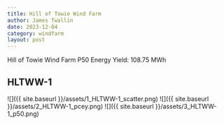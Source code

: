 ```yaml
---
title: Hill of Towie Wind Farm
author: James Twallin
date: 2023-12-04
category: windfarm
layout: post
---
```

Hill of Towie Wind Farm P50 Energy Yield: 108.75 MWh

HLTWW-1
-------------
![]({{ site.baseurl }}/assets/1_HLTWW-1_scatter.png)
![]({{ site.baseurl }}/assets/2_HLTWW-1_pcey.png)
![]({{ site.baseurl }}/assets/3_HLTWW-1_p50.png)

